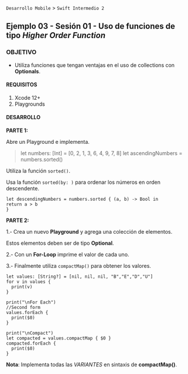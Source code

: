 `Desarrollo Mobile` > `Swift Intermedio 2`

## Ejemplo 03 - Sesión 01 - Uso de funciones de tipo **_Higher Order Function_**

### OBJETIVO

- Utiliza funciones que tengan ventajas en el uso de collections con **Optionals**.

#### REQUISITOS

1. Xcode 12+
2. Playgrounds

#### DESARROLLO

**PARTE 1:**

Abre un Playground e implementa.

> let numbers: [Int] = [0, 2, 1, 3, 6, 4, 9, 7, 8]
> let ascendingNumbers = numbers.sorted()

Utiliza la función `sorted()`.

Usa la función `sorted(by: )` para ordenar los números en orden descendente.

```
let descendingNumbers = numbers.sorted { (a, b) -> Bool in 
return a > b
}
```


**PARTE 2:**

1.- Crea un nuevo **Playground** y agrega una colección de elementos. 

Estos elementos deben ser de tipo **Optional**.

2.- Con un **For-Loop** imprime el valor de cada uno.

3.- Finalmente utiliza `compactMap()` para obtener los valores.

```
let values: [String?] = [nil, nil, nil, "B","E","D","U"]
for v in values {
  print(v)
}

print("\nFor Each")
//Second form
values.forEach {
  print($0)
}

print("\nCompact")
let compacted = values.compactMap { $0 }
compacted.forEach {
  print($0)
}
```

**Nota**: Implementa todas las *VARIANTES* en sintaxis de **compactMap()**.